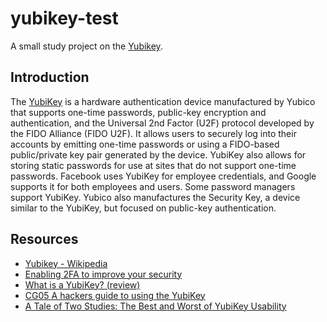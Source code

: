 # yubikey-test
A small study project on the [Yubikey](https://www.yubico.com/).

## Introduction
The [YubiKey](https://www.yubico.com/) is a hardware authentication device manufactured by Yubico that supports one-time passwords, public-key encryption and authentication, and the Universal 2nd Factor (U2F) protocol developed by the FIDO Alliance (FIDO U2F). It allows users to securely log into their accounts by emitting one-time passwords or using a FIDO-based public/private key pair generated by the device. YubiKey also allows for storing static passwords for use at sites that do not support one-time passwords. Facebook uses YubiKey for employee credentials, and Google supports it for both employees and users. Some password managers support YubiKey. Yubico also manufactures the Security Key, a device similar to the YubiKey, but focused on public-key authentication.

## Resources
- [Yubikey - Wikipedia](https://en.wikipedia.org/wiki/YubiKey)
- [Enabling 2FA to improve your security](https://www.youtube.com/watch?v=r8tHr3p14BU)
- [What is a YubiKey? (review)](https://www.youtube.com/watch?v=P_TJ4KdU1Ps)
- [CG05 A hackers guide to using the YubiKey](https://www.youtube.com/watch?v=Jl6hbCc0fUQ)
- [A Tale of Two Studies: The Best and Worst of YubiKey Usability](https://www.youtube.com/watch?v=ugD-YxDuSX8)
